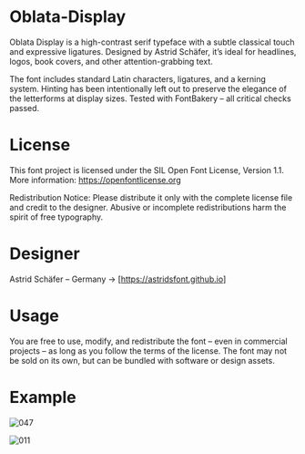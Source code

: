 # Oblata-Display

Oblata Display is a high-contrast serif typeface with a subtle classical touch and expressive ligatures.
Designed by Astrid Schäfer, it’s ideal for headlines, logos, book covers, and other attention-grabbing text. 

The font includes standard Latin characters, ligatures, and a kerning system.
Hinting has been intentionally left out to preserve the elegance of the letterforms at display sizes.
Tested with FontBakery – all critical checks passed.

# License
This font project is licensed under the SIL Open Font License, Version 1.1.
More information: https://openfontlicense.org

Redistribution Notice:
Please distribute it only with the complete license file and credit to the designer.
Abusive or incomplete redistributions harm the spirit of free typography.

# Designer
Astrid Schäfer – Germany
→ [https://astridsfont.github.io]

# Usage
You are free to use, modify, and redistribute the font – even in commercial projects – as long as you follow the terms of the license.
The font may not be sold on its own, but can be bundled with software or design assets.

# Example

![047](https://github.com/user-attachments/assets/47fc1436-a588-4d69-9b9e-0822a06c1cb8)


![011](https://github.com/user-attachments/assets/d1f12bb7-2183-42bd-ba87-88e376dcc2bc)
